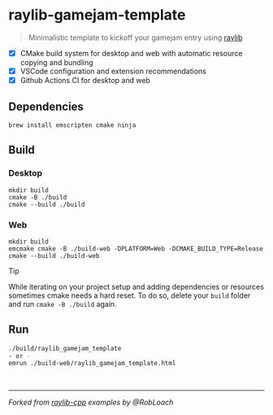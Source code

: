 # raylib-gamejam-template
> Minimalistic template to kickoff your gamejam entry using [raylib](https://www.raylib.com)

- [x] CMake build system for desktop and web with automatic resource copying and bundling
- [x] VSCode configuration and extension recommendations
- [x] Github Actions CI for desktop and web

## Dependencies

```
brew install emscripten cmake ninja
```

## Build

### Desktop

```
mkdir build
cmake -B ./build
cmake --build ./build
```

### Web

```
mkdir build
emcmake cmake -B ./build-web -DPLATFORM=Web -DCMAKE_BUILD_TYPE=Release
cmake --build ./build-web
```

> [!TIP]
> While iterating on your project setup and adding dependencies or resources sometimes cmake needs a hard reset. To do so, delete your `build` folder and run `cmake -B ./build` again.

## Run

```sh
./build/raylib_gamejam_template
- or -
emrun ./build-web/raylib_gamejam_template.html
```


<br/>

---  

*Forked from [raylib-cpp](https://github.com/RobLoach/raylib-cpp) examples by @RobLoach*